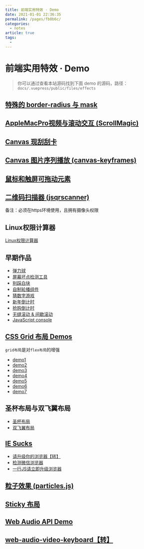 ```yaml
---
title: 前端实用特效 · Demo
date: 2021-01-01 22:36:35
permalink: /pages/fb0b6c/
categories: 
  - notes
article: true
tags: 
  - 
---
```

# 前端实用特效 · Demo

> 你可以通过查看本站源码找到下面 demo 的源码，路径：`docs/.vuepress/public/files/effects`

## [特殊的 border-radius 与 mask](/files/effects/border-radius)

## [AppleMacPro视频与滚动交互 (ScrollMagic)](/files/effects/apple-video-scroll)

## [Canvas 现刮刮卡](/files/effects/canvas-scratch-card)

## [Canvas 图片序列播放 (canvas-keyframes)](/files/effects/canvas-imageseq-play)

## [鼠标和触屏可拖动元素](/files/effects/draggable-mouse-touch)

## [二维码扫描器 (jsqrscanner)](/files/effects/jsqrscanner)

备注：必须在https环境使用，且拥有摄像头权限

## Linux权限计算器

<a href="/files/effects/linux_permissions.html">Linux权限计算器</a>

## 早期作品

- <a target="_blank" href="/files/effects/my-effects/bounce-ball">弹力球</a>
- <a target="_blank" href="/files/effects/my-effects/colorful-screen">屏幕坏点检测工具</a>
- <a target="_blank" href="/files/effects/my-effects/dont-step-on-white/dont-step-on-white.html">别踩白块</a>
- <a target="_blank" href="/files/effects/my-effects/slides/slides-3-uiyjlz.html">自制轮播组件</a>
- <a target="_blank" href="/files/effects/my-effects/number-guessing-game">猜数字游戏</a>
- <a target="_blank" href="/files/effects/my-effects/year_count_down.html">新年倒计时</a>
- <a target="_blank" href="/files/effects/my-effects/countdown3.html">抢购倒计时</a>
- <a target="_blank" href="/files/effects/my-effects/scroller.html">无缝滚动 & 间歇滚动</a>
- <a target="_blank" href="/files/effects/my-effects/console.html">JavaScript  console</a>

## [CSS Grid 布局 Demos](/files/effects/css-gird)
`grid布局`是对`flex布局`的增强
- <a href="/files/effects/css-gird/demo1.html" target="_blank">demo1</a>
- <a href="/files/effects/css-gird/demo2.html" target="_blank">demo2</a>
- <a href="/files/effects/css-gird/demo3.html" target="_blank">demo3</a>
- <a href="/files/effects/css-gird/demo4.html" target="_blank">demo4</a>
- <a href="/files/effects/css-gird/demo5.html" target="_blank">demo5</a>
- <a href="/files/effects/css-gird/demo6.html" target="_blank">demo6</a>
- <a href="/files/effects/css-gird/demo7.html" target="_blank">demo7</a>

## 圣杯布局与双飞翼布局

- <a href="/files/effects/css-layouts/layout-holy-grail.html" target="_blank">圣杯布局</a>
- <a href="/files/effects/css-layouts/layout-double-fly-wings.html" target="_blank">双飞翼布局</a>

## [IE Sucks](/files/effects/)

- [请升级你的浏览器【转】](/files/effects/no-ie/upgrade-your-browser)
- [检测微信浏览器](/files/effects/no-ie/no-wx-browser.js)
- [一行JS请立即升级浏览器](/files/effects/no-ie)

## [粒子效果 (particles.js)](/files/effects/practicles)
## [Sticky 布局](/files/effects/css-sticky-layout)
## [Web Audio API Demo](/files/effects/web-audio-api-demo)
## [web-audio-video-keyboard【转】](/files/effects/web-audio-video-keyboard)

